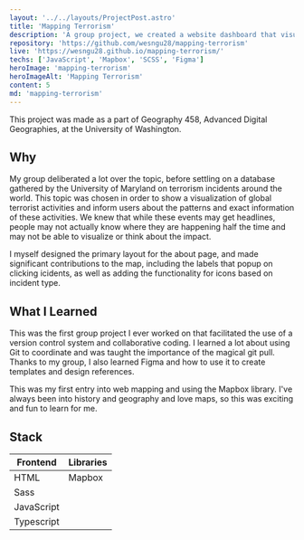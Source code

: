 ```yaml
---
layout: '../../layouts/ProjectPost.astro'
title: 'Mapping Terrorism'
description: 'A group project, we created a website dashboard that visualizes data from the University of Maryland Global Terrorism Database.'
repository: 'https://github.com/wesngu28/mapping-terrorism'
live: 'https://wesngu28.github.io/mapping-terrorism/'
techs: ['JavaScript', 'Mapbox', 'SCSS', 'Figma']
heroImage: 'mapping-terrorism'
heroImageAlt: 'Mapping Terrorism'
content: 5
md: 'mapping-terrorism'
---
```


This project was made as a part of Geography 458, Advanced Digital Geographies, at the University of Washington.

## Why

My group deliberated a lot over the topic, before settling on a database gathered by the University of Maryland on terrorism incidents around the world. This topic was chosen in order to show a visualization of global terrorist activities and inform users about the patterns and exact information of these activities. We knew that while these events may get headlines, people may not actually know where they are happening half the time and may not be able to visualize or think about the impact.

I myself designed the primary layout for the about page, and made significant contributions to the map, including the labels that popup on clicking icidents, as well as adding the functionality for icons based on incident type.

## What I Learned

This was the first group project I ever worked on that facilitated the use of a version control system and collaborative coding. I learned a lot about using Git to coordinate and was taught the importance of the magical git pull. Thanks to my group, I also learned Figma and how to use it to create templates and design references.

This was my first entry into web mapping and using the Mapbox library. I've always been into history and geography and love maps, so this was exciting and fun to learn for me.

## Stack

| Frontend    | Libraries     |
| ----------- | ----------- |
| HTML      | Mapbox       |
| Sass   |         |
| JavaScript |         |
| Typescript  |         |
